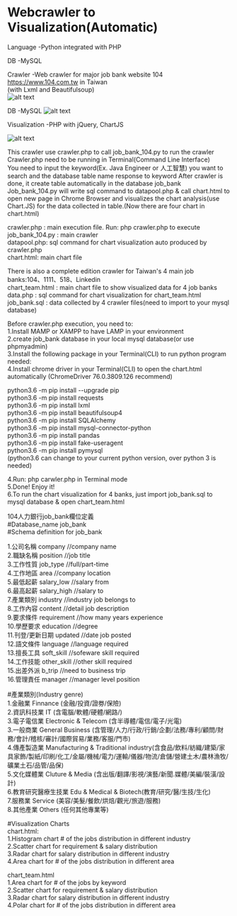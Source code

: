 # Webcrawler to Visualization(Automatic)

Language
-Python integrated with PHP

DB
-MySQL

Crawler
-Web crawler for major job bank website 104 https://www.104.com.tw in Taiwan  
(with Lxml and Beautifulsoup)       
![alt text](https://github.com/cafemato/crawler-storage-visualization/console.png)

DB
-MySQL
![alt text](https://github.com/cafemato/crawler-storage-visualization/db.png)

Visualization
-PHP with jQuery, ChartJS

![alt text](https://github.com/cafemato/crawler-storage-visualization/visualization.png)

This crawler use crawler.php to call job_bank_104.py to run the crawler  
Crawler.php need to be running in Terminal(Command Line Interface)  
You need to input the keyword(Ex. Java Engineer or 人工智慧) you want to search and the database table name response to keyword
After crawler is done, it create table automatically in the database job_bank    
Job_bank_104.py will write sql command to datapool.php & call chart.html to open new page in Chrome Browser and visualizes the chart analysis(use Chart.JS) for the data collected in table.(Now there are four chart in chart.html)  

crawler.php : main execution file. Run: php crawler.php to execute  
job_bank_104.py : main crawler    
datapool.php: sql command for chart visualization auto produced by crawler.php    
chart.html: main chart file    

There is also a complete edition crawler for Taiwan's 4 main job banks:104、1111、518、Linkedin     
chart_team.html : main chart file to show visualized data for 4 job banks  
data.php : sql command for chart visualization for chart_team.html  
job_bank.sql : data collected by 4 crawler files(need to import to your mysql database)    


Before crawler.php execution, you need to:    
1.Install MAMP or XAMPP to have LAMP in your environment    
2.create job_bank database in your local mysql database(or use phpmyadmin)   
3.Install the following package in your Terminal(CLI) to run python program needed:  
4.Install chrome driver in your Terminal(CLI) to open the chart.html automatically
(ChromeDriver 76.0.3809.126 recommend)  

python3.6 -m pip install --upgrade pip  
python3.6 -m pip install requests  
python3.6 -m pip install lxml  
python3.6 -m pip install beautifulsoup4  
python3.6 -m pip install SQLAlchemy  
python3.6 -m pip install mysql-connector-python  
python3.6 -m pip install pandas  
python3.6 -m pip install fake-useragent  
python3.6 -m pip install pymysql  
(python3.6 can change to your current python version, over python 3 is needed)  

4.Run: php carwler.php in Terminal mode  
5.Done! Enjoy it!  
6.To run the chart visualization for 4 banks, just import job_bank.sql to mysql database & open chart_team.html    

104人力銀行job_bank欄位定義  
#Database_name job_bank  
#Schema definition for job_bank

1.公司名稱       company               //company name   
2.職缺名稱       position              //job title     
3.工作性質       job_type              //full/part-time    
4.工作地區       area                  //company location    
5.最低起薪       salary_low            //salary from  
6.最高起薪       salary_high           //salary to  
7.產業類別       industry              //industry job belongs to  
8.工作內容       content               //detail job description  
9.要求條件       requirement           //how many years experience  
10.學歷要求      education             //degree  
11.刊登/更新日期  updated               //date job posted  
12.語文條件      language              //language required  
13.擅長工具      soft_skill            //sofeware skill required  
14.工作技能      other_skill           //other skill required  
15.出差外派      b_trip                //need to business trip  
16.管理責任      manager               //manager level position   


#產業類別(Industry genre)  
1.金融業 Finnance (金融/投資/證劵/保險)  
2.資訊科技業 IT (含電腦/軟體/硬體/網路/)  
3.電子電信業 Electronic & Telecom (含半導體/電信/電子/光電)  
3.一般商業 General Business (含管理/人力/行政/行銷/企劃/法務/專利/顧問/財務/會計/稽核/審計/國際貿易/業務/客服/門市)  
4.傳產製造業 Manufacturing & Traditional industry(含食品/飲料/紡織/建築/家具家飾/製紙/印刷/化工/金屬/機械/電力/運輸/儀器/物流/倉儲/營建土木/農林漁牧/礦業土石/品管/品保)  
5.文化媒體業 Cluture & Media (含出版/翻譯/影視/演藝/新聞.媒體/美編/裝潢/設計)  
6.教育研究醫療生技業 Edu & Medical & Biotech(教育/研究/醫/生技/生化)  
7.服務業 Service (美容/美髮/餐飲/烘焙/觀光/旅遊/服務)  
8.其他產業 Others (任何其他專業等)  


#Visualization Charts  
chart.html:   
1.Histogram chart # of the jobs distribution in different industry  
2.Scatter chart for requirement & salary distribution  
3.Radar chart for salary distribution in different industry  
4.Area chart for # of the jobs distribution in different area  

chart_team.html  
1.Area chart for # of the jobs by keyword  
2.Scatter chart for requirement & salary distribution  
3.Radar chart for salary distribution in different industry  
4.Polar chart for # of the jobs distribution in different area  
